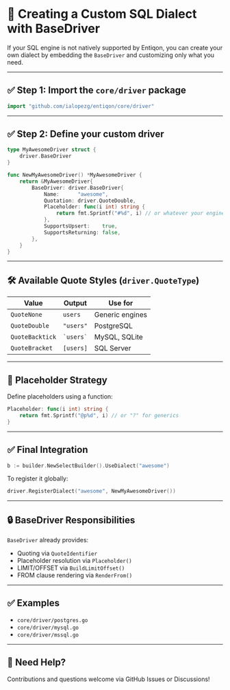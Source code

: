# 🧩 Creating a Custom SQL Dialect with BaseDriver

If your SQL engine is not natively supported by Entiqon, you can create your own dialect by embedding the `BaseDriver` and customizing only what you need.

---

## ✅ Step 1: Import the `core/driver` package

```go
import "github.com/ialopezg/entiqon/core/driver"
```

---

## ✅ Step 2: Define your custom driver

```go
type MyAwesomeDriver struct {
	driver.BaseDriver
}

func NewMyAwesomeDriver() *MyAwesomeDriver {
	return &MyAwesomeDriver{
		BaseDriver: driver.BaseDriver{
			Name:      "awesome",
			Quotation: driver.QuoteDouble,
			Placeholder: func(i int) string {
				return fmt.Sprintf("#%d", i) // or whatever your engine uses
			},
			SupportsUpsert:    true,
			SupportsReturning: false,
		},
	}
}
```

---

## 🛠 Available Quote Styles (`driver.QuoteType`)

| Value           | Output        | Use for         |
|-----------------|---------------|-----------------|
| `QuoteNone`     | `users`       | Generic engines |
| `QuoteDouble`   | `"users"`     | PostgreSQL      |
| `QuoteBacktick` | `` `users` `` | MySQL, SQLite   |
| `QuoteBracket`  | `[users]`     | SQL Server      |

---

## 🧠 Placeholder Strategy

Define placeholders using a function:

```go
Placeholder: func(i int) string {
	return fmt.Sprintf("@p%d", i) // or "?" for generics
}
```

---

## ✅ Final Integration

```go
b := builder.NewSelectBuilder().UseDialect("awesome")
```

To register it globally:

```go
driver.RegisterDialect("awesome", NewMyAwesomeDriver())
```

---

## 🔒 BaseDriver Responsibilities

`BaseDriver` already provides:

- Quoting via `QuoteIdentifier`
- Placeholder resolution via `Placeholder()`
- LIMIT/OFFSET via `BuildLimitOffset()`
- FROM clause rendering via `RenderFrom()`

---

## ✅ Examples

- `core/driver/postgres.go`
- `core/driver/mysql.go`
- `core/driver/mssql.go`

---

## 📣 Need Help?

Contributions and questions welcome via GitHub Issues or Discussions!